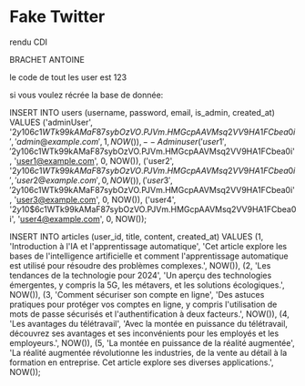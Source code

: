 # Fake Twitter
 rendu CDI

BRACHET ANTOINE


le code de tout les user est 123

si vous voulez récrée la base de donnée:


INSERT INTO users (username, password, email, is_admin, created_at) VALUES
('adminUser', '$2y$10$6c1WTk99kAMaF87sybOzVO.PJVm.HMGcpAAVMsq2VV9HA1FCbea0i', 'admin@example.com', 1, NOW()),  -- Admin user
('user1', '$2y$10$6c1WTk99kAMaF87sybOzVO.PJVm.HMGcpAAVMsq2VV9HA1FCbea0i', 'user1@example.com', 0, NOW()),
('user2', '$2y$10$6c1WTk99kAMaF87sybOzVO.PJVm.HMGcpAAVMsq2VV9HA1FCbea0i', 'user2@example.com', 0, NOW()),
('user3', '$2y$10$6c1WTk99kAMaF87sybOzVO.PJVm.HMGcpAAVMsq2VV9HA1FCbea0i', 'user3@example.com', 0, NOW()),
('user4', '$2y$10$6c1WTk99kAMaF87sybOzVO.PJVm.HMGcpAAVMsq2VV9HA1FCbea0i', 'user4@example.com', 0, NOW());

INSERT INTO articles (user_id, title, content, created_at) VALUES
(1, 'Introduction à l\'IA et l\'apprentissage automatique', 'Cet article explore les bases de l\'intelligence artificielle et comment l\'apprentissage automatique est utilisé pour résoudre des problèmes complexes.', NOW()),
(2, 'Les tendances de la technologie pour 2024', 'Un aperçu des technologies émergentes, y compris la 5G, les métavers, et les solutions écologiques.', NOW()),
(3, 'Comment sécuriser son compte en ligne', 'Des astuces pratiques pour protéger vos comptes en ligne, y compris l\'utilisation de mots de passe sécurisés et l\'authentification à deux facteurs.', NOW()),
(4, 'Les avantages du télétravail', 'Avec la montée en puissance du télétravail, découvrez ses avantages et ses inconvénients pour les employés et les employeurs.', NOW()),
(5, 'La montée en puissance de la réalité augmentée', 'La réalité augmentée révolutionne les industries, de la vente au détail à la formation en entreprise. Cet article explore ses diverses applications.', NOW());
